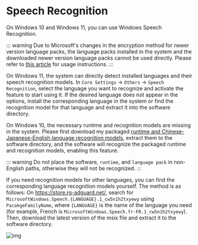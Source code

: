 # Speech Recognition

On Windows 10 and Windows 11, you can use Windows Speech Recognition.

::: warning
Due to Microsoft's changes in the encryption method for newer version language packs, the language packs installed in the system and the downloaded newer version language packs cannot be used directly. Please refer to [this article](https://www.patreon.com/posts/fixing-use-of-on-133196054) for usage instructions.
:::

On Windows 11, the system can directly detect installed languages and their speech recognition models. In `Core Settings` -> `Others` -> `Speech Recognition`, select the language you want to recognize and activate the feature to start using it. If the desired language does not appear in the options, install the corresponding language in the system or find the recognition model for that language and extract it into the software directory.

On Windows 10, the necessary runtime and recognition models are missing in the system. Please first download my packaged [runtime and Chinese-Japanese-English language recognition models](https://lunatranslator.org/Resource/DirectLiveCaptions.zip), extract them to the software directory, and the software will recognize the packaged runtime and recognition models, enabling this feature.

::: warning
Do not place the software, `runtime`, and `language pack` in non-English paths, otherwise they will not be recognized.
:::

If you need recognition models for other languages, you can find the corresponding language recognition models yourself. The method is as follows:
On https://store.rg-adguard.net/, search for `MicrosoftWindows.Speech.{LANGUAGE}.1_cw5n1h2txyewy` using `PacakgeFamilyName`, where `{LANGUAGE}` is the name of the language you need (for example, French is `MicrosoftWindows.Speech.fr-FR.1_cw5n1h2txyewy`). Then, download the latest version of the msix file and extract it to the software directory.

![img](https://image.lunatranslator.org/zh/srpackage.png)
